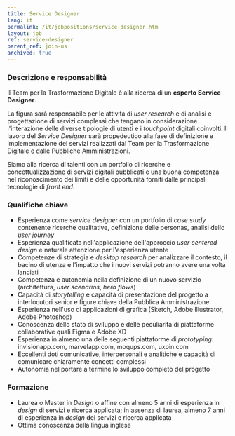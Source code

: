 ```yaml
---
title: Service Designer
lang: it
permalink: /it/jobpositions/service-designer.htm
layout: job
ref: service-designer
parent_ref: join-us
archived: true
---
```


### Descrizione e responsabilità
Il Team per la Trasformazione Digitale è alla ricerca di un **esperto Service Designer**. 

La figura sarà responsabile per le attività di *user research* e di analisi e progettazione di servizi complessi che tengano in considerazione l'interazione delle diverse tipologie di utenti e i *touchpoint* digitali coinvolti. Il lavoro del *Service Designer* sarà propedeutico alla fase di definizione e implementazione dei servizi realizzati dal Team per la Trasformazione Digitale e dalle Pubbliche Amministrazioni.

Siamo alla ricerca di talenti con un portfolio di ricerche e concettualizzazione di servizi digitali pubblicati e una buona competenza nel riconoscimento dei limiti e delle opportunità forniti dalle principali tecnologie di *front end*.

### Qualifiche chiave
- Esperienza come *service designer* con un portfolio di *case study* contenente ricerche qualitative, definizione delle personas, analisi dello *user journey*
- Esperienza qualificata nell'applicazione dell'approccio *user centered design* e naturale attenzione per l'esperienza utente
- Competenze di strategia e *desktop research* per analizzare il contesto, il bacino di utenza e l'impatto che i nuovi servizi potranno avere una volta lanciati 
- Competenza e autonomia nella definizione di un nuovo servizio (architettura, *user scenarios*, *hero flows*)
- Capacità di *storytelling* e capacità di presentazione del progetto a interlocutori senior e figure chiave della Pubblica Amministrazione
- Esperienza nell'uso di applicazioni di grafica (Sketch, Adobe Illustrator, Adobe Photoshop)
- Conoscenza dello stato di sviluppo e delle peculiarità di piattaforme collaborative quali Figma e Adobe XD
- Esperienza in almeno una delle seguenti piattaforme di *prototyping*: invisionapp.com, marvelapp.com, moqups.com, uxpin.com
- Eccellenti doti comunicative, interpersonali e analitiche e capacità di comunicare chiaramente concetti complessi
- Autonomia nel portare a termine lo sviluppo completo del progetto



### Formazione
- Laurea o Master in *Design* o affine con almeno 5 anni di esperienza in *design* di servizi e ricerca applicata; in assenza di laurea, almeno 7 anni di esperienza in *design* dei servizi e ricerca applicata
- Ottima conoscenza della lingua inglese




